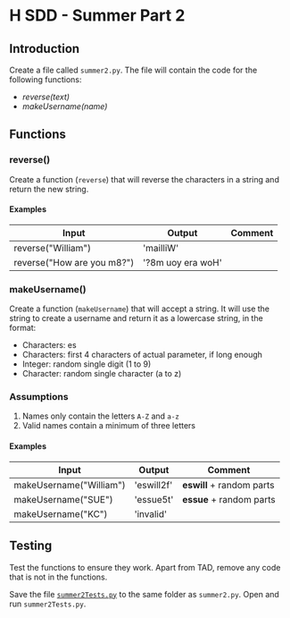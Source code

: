 # H SDD - Summer Part 2

## Introduction

Create a file called `summer2.py`. The file will contain the code for the following functions:

* _reverse(text)_
* _makeUsername(name)_


## Functions


### reverse()

Create a function (`reverse`) that will reverse the characters in a string and return the new string.

#### Examples

| Input                      | Output            | Comment |
| -----                      | ------            | ------- |
| reverse("William")         | 'mailliW'         | |
| reverse("How are you m8?") | '?8m uoy era woH' | |


### makeUsername()

Create a function (`makeUsername`) that will accept a string.  It will use the string to create a username and return it as a lowercase string, in the format:

* Characters: es
* Characters: first 4 characters of actual parameter, if long enough
* Integer: random single digit (1 to 9)
* Character: random single character (a to z)


### Assumptions

1. Names only contain the letters `A-Z` and `a-z`
2. Valid names contain a minimum of three letters


#### Examples

| Input                   | Output     | Comment |
| -----                   | ------     | ------- |
| makeUsername("William") | 'eswill2f' | __eswill__ + random parts |
| makeUsername("SUE")     | 'essue5t'  | __essue__ + random parts  |
| makeUsername("KC")      | 'invalid'  | |


## Testing

Test the functions to ensure they work.  Apart from TAD, remove any code that is not in the functions.

Save the file [`summer2Tests.py`](assets/summer2Tests.py) to the same folder as `summer2.py`.  Open and run `summer2Tests.py`.
